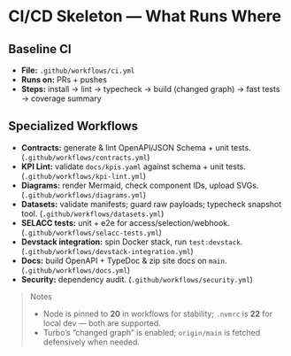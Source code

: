# CI/CD Skeleton — What Runs Where

## Baseline CI
- **File:** `.github/workflows/ci.yml`
- **Runs on:** PRs + pushes
- **Steps:** install → lint → typecheck → build (changed graph) → fast tests → coverage summary

## Specialized Workflows
- **Contracts:** generate & lint OpenAPI/JSON Schema + unit tests. (`.github/workflows/contracts.yml`)
- **KPI Lint:** validate `docs/kpis.yaml` against schema + unit tests. (`.github/workflows/kpi-lint.yml`)
- **Diagrams:** render Mermaid, check component IDs, upload SVGs. (`.github/workflows/diagrams.yml`)
- **Datasets:** validate manifests; guard raw payloads; typecheck snapshot tool. (`.github/workflows/datasets.yml`)
- **SELACC tests:** unit + e2e for access/selection/webhook. (`.github/workflows/selacc-tests.yml`)
- **Devstack integration:** spin Docker stack, run `test:devstack`. (`.github/workflows/devstack-integration.yml`)
- **Docs:** build OpenAPI + TypeDoc & zip site docs on `main`. (`.github/workflows/docs.yml`)
- **Security:** dependency audit. (`.github/workflows/security.yml`)

> Notes
> - Node is pinned to **20** in workflows for stability; `.nvmrc` is **22** for local dev — both are supported.
> - Turbo’s “changed graph” is enabled; `origin/main` is fetched defensively when needed.
